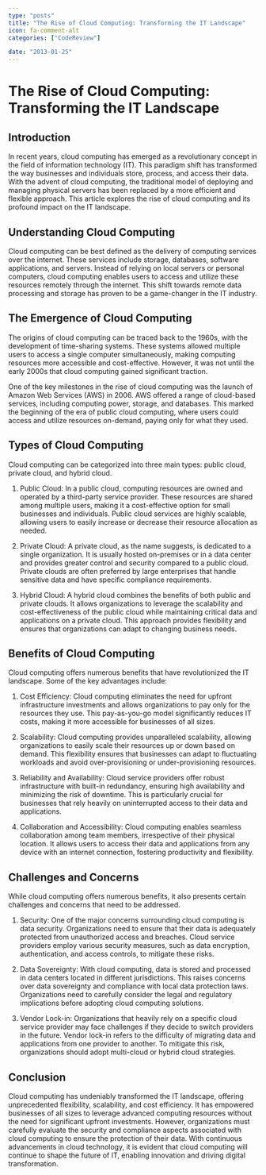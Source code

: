 ```yaml
---
type: "posts"
title: "The Rise of Cloud Computing: Transforming the IT Landscape"
icon: fa-comment-alt
categories: ["CodeReview"]

date: "2013-01-25"
---
```




# The Rise of Cloud Computing: Transforming the IT Landscape

## Introduction

In recent years, cloud computing has emerged as a revolutionary concept in the field of information technology (IT). This paradigm shift has transformed the way businesses and individuals store, process, and access their data. With the advent of cloud computing, the traditional model of deploying and managing physical servers has been replaced by a more efficient and flexible approach. This article explores the rise of cloud computing and its profound impact on the IT landscape.

## Understanding Cloud Computing

Cloud computing can be best defined as the delivery of computing services over the internet. These services include storage, databases, software applications, and servers. Instead of relying on local servers or personal computers, cloud computing enables users to access and utilize these resources remotely through the internet. This shift towards remote data processing and storage has proven to be a game-changer in the IT industry.

## The Emergence of Cloud Computing

The origins of cloud computing can be traced back to the 1960s, with the development of time-sharing systems. These systems allowed multiple users to access a single computer simultaneously, making computing resources more accessible and cost-effective. However, it was not until the early 2000s that cloud computing gained significant traction.

One of the key milestones in the rise of cloud computing was the launch of Amazon Web Services (AWS) in 2006. AWS offered a range of cloud-based services, including computing power, storage, and databases. This marked the beginning of the era of public cloud computing, where users could access and utilize resources on-demand, paying only for what they used.

## Types of Cloud Computing

Cloud computing can be categorized into three main types: public cloud, private cloud, and hybrid cloud.

1. Public Cloud: In a public cloud, computing resources are owned and operated by a third-party service provider. These resources are shared among multiple users, making it a cost-effective option for small businesses and individuals. Public cloud services are highly scalable, allowing users to easily increase or decrease their resource allocation as needed.

2. Private Cloud: A private cloud, as the name suggests, is dedicated to a single organization. It is usually hosted on-premises or in a data center and provides greater control and security compared to a public cloud. Private clouds are often preferred by large enterprises that handle sensitive data and have specific compliance requirements.

3. Hybrid Cloud: A hybrid cloud combines the benefits of both public and private clouds. It allows organizations to leverage the scalability and cost-effectiveness of the public cloud while maintaining critical data and applications on a private cloud. This approach provides flexibility and ensures that organizations can adapt to changing business needs.

## Benefits of Cloud Computing

Cloud computing offers numerous benefits that have revolutionized the IT landscape. Some of the key advantages include:

1. Cost Efficiency: Cloud computing eliminates the need for upfront infrastructure investments and allows organizations to pay only for the resources they use. This pay-as-you-go model significantly reduces IT costs, making it more accessible for businesses of all sizes.

2. Scalability: Cloud computing provides unparalleled scalability, allowing organizations to easily scale their resources up or down based on demand. This flexibility ensures that businesses can adapt to fluctuating workloads and avoid over-provisioning or under-provisioning resources.

3. Reliability and Availability: Cloud service providers offer robust infrastructure with built-in redundancy, ensuring high availability and minimizing the risk of downtime. This is particularly crucial for businesses that rely heavily on uninterrupted access to their data and applications.

4. Collaboration and Accessibility: Cloud computing enables seamless collaboration among team members, irrespective of their physical location. It allows users to access their data and applications from any device with an internet connection, fostering productivity and flexibility.

## Challenges and Concerns

While cloud computing offers numerous benefits, it also presents certain challenges and concerns that need to be addressed.

1. Security: One of the major concerns surrounding cloud computing is data security. Organizations need to ensure that their data is adequately protected from unauthorized access and breaches. Cloud service providers employ various security measures, such as data encryption, authentication, and access controls, to mitigate these risks.

2. Data Sovereignty: With cloud computing, data is stored and processed in data centers located in different jurisdictions. This raises concerns over data sovereignty and compliance with local data protection laws. Organizations need to carefully consider the legal and regulatory implications before adopting cloud computing solutions.

3. Vendor Lock-in: Organizations that heavily rely on a specific cloud service provider may face challenges if they decide to switch providers in the future. Vendor lock-in refers to the difficulty of migrating data and applications from one provider to another. To mitigate this risk, organizations should adopt multi-cloud or hybrid cloud strategies.

## Conclusion

Cloud computing has undeniably transformed the IT landscape, offering unprecedented flexibility, scalability, and cost efficiency. It has empowered businesses of all sizes to leverage advanced computing resources without the need for significant upfront investments. However, organizations must carefully evaluate the security and compliance aspects associated with cloud computing to ensure the protection of their data. With continuous advancements in cloud technology, it is evident that cloud computing will continue to shape the future of IT, enabling innovation and driving digital transformation.